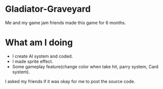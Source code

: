 # Gladiator-Graveyard
Me and my game jam friends made this game for 6 months.

# What am I doing
- I create AI system and coded.
- I made sprite effect.
- Some gameplay feature(change color when take hit, parry system, Card system).

I asked my friends if it was okay for me to post the source code.
